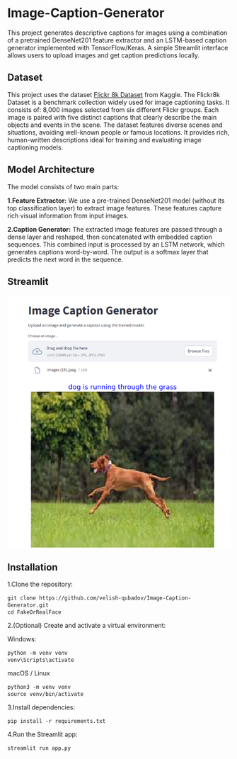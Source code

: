 # Image-Caption-Generator
This project generates descriptive captions for images using a combination of a pretrained DenseNet201 feature extractor and an LSTM-based caption generator implemented with TensorFlow/Keras.
A simple Streamlit interface allows users to upload images and get caption predictions locally.

## Dataset 
This project uses the dataset [Flickr 8k Dataset](https://www.kaggle.com/datasets/adityajn105/flickr8k) from Kaggle.
The Flickr8k Dataset is a benchmark collection widely used for image captioning tasks. It consists of:
8,000 images selected from six different Flickr groups.
Each image is paired with five distinct captions that clearly describe the main objects and events in the scene.
The dataset features diverse scenes and situations, avoiding well-known people or famous locations.
It provides rich, human-written descriptions ideal for training and evaluating image captioning models.

## Model Architecture
The model consists of two main parts:

**1.Feature Extractor:**
We use a pre-trained DenseNet201 model (without its top classification layer) to extract image features. These features capture rich visual information from input images.

**2.Caption Generator:**
The extracted image features are passed through a dense layer and reshaped, then concatenated with embedded caption sequences.
This combined input is processed by an LSTM network, which generates captions word-by-word.
The output is a softmax layer that predicts the next word in the sequence.

## Streamlit
![Streamlit prediction](assest/Streamlit_pred.png)

## Installation
1.Clone the repository:
```
git clone https://github.com/velish-qubadov/Image-Caption-Generator.git
cd FakeOrRealFace
```
2.(Optional) Create and activate a virtual environment:

Windows:
```
python -m venv venv
venv\Scripts\activate
```
macOS / Linux
```
python3 -m venv venv
source venv/bin/activate
```
3.Install dependencies:
```
pip install -r requirements.txt
```
4.Run the Streamlit app:
```
streamlit run app.py
```
